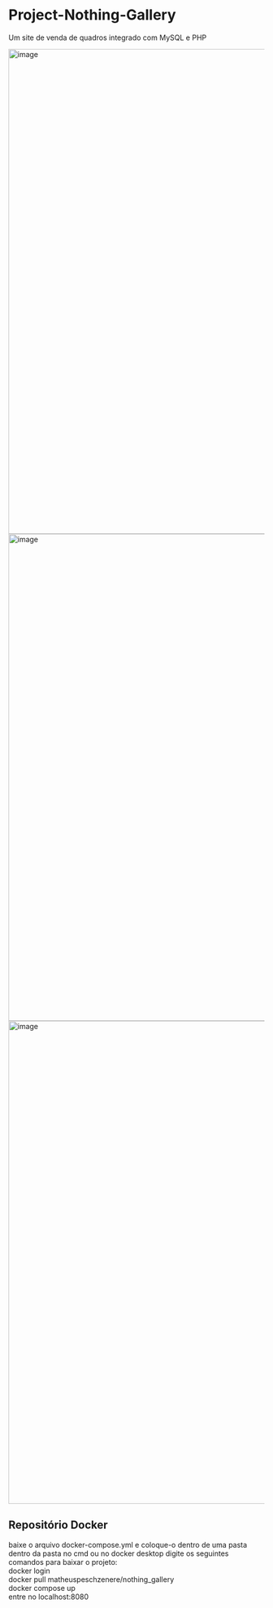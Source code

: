 # Project-Nothing-Gallery
Um site de venda de quadros integrado com MySQL e PHP

<img width="1858" height="953" alt="image" src="https://github.com/user-attachments/assets/10d23c10-bbc7-4f9b-9ee7-fe288dee29e6" /> <img width="1853" height="957" alt="image" src="https://github.com/user-attachments/assets/946fa059-51bc-456f-bfa2-671ef75dcee6" /> <img width="1856" height="949" alt="image" src="https://github.com/user-attachments/assets/f801697c-4cf1-4820-ad25-d59e7f99c6f6" />

## Repositório Docker
baixe o arquivo docker-compose.yml e coloque-o dentro de uma pasta
dentro da pasta no cmd ou no docker desktop digite os seguintes comandos para baixar o projeto:  
  docker login  
  docker pull matheuspeschzenere/nothing_gallery  
  docker compose up  
entre no localhost:8080

